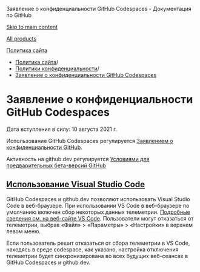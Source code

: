 Заявление о конфиденциальности GitHub Codespaces - Документация по GitHub

[Skip to main content](#main-content)

[All products](/ru)

[Политика сайта](/ru/site-policy)

* [Политика сайта](/ru/site-policy)/
* [Политики конфиденциальности](/ru/site-policy/privacy-policies)/
* [Заявление о конфиденциальности GitHub Codespaces](/ru/site-policy/privacy-policies/github-codespaces-privacy-statement)

Заявление о конфиденциальности GitHub Codespaces
==========

Дата вступления в силу: 10 августа 2021 г.

Использование GitHub Codespaces регулируется [Заявлением о конфиденциальности GitHub](/ru/site-policy/privacy-policies/github-privacy-statement).

Активность на github.dev регулируется [Условиями для предварительных бета-версий GitHub](/ru/site-policy/github-terms/github-terms-of-service#j-beta-previews)

[Использование Visual Studio Code](#использование-visual-studio-code)
----------

GitHub Codespaces и github.dev позволяют использовать Visual Studio Code в веб-браузере. При использовании VS Code в веб-браузере по умолчанию включен сбор некоторых данных телеметрии. [Подробные сведения см. на веб-сайте VS Code](https://code.visualstudio.com/docs/getstarted/telemetry). Пользователи могут отказаться от телеметрии, выбрав «Файл» \> «Параметры» \> «Настройки» в верхнем левом меню.

Если пользователь решит отказаться от сбора телеметрии в VS Code, находясь в среде codespace, как указано, настройка отключения телеметрии будет синхронизирована во всех будущих веб-сеансах в GitHub Codespaces и github.dev.
